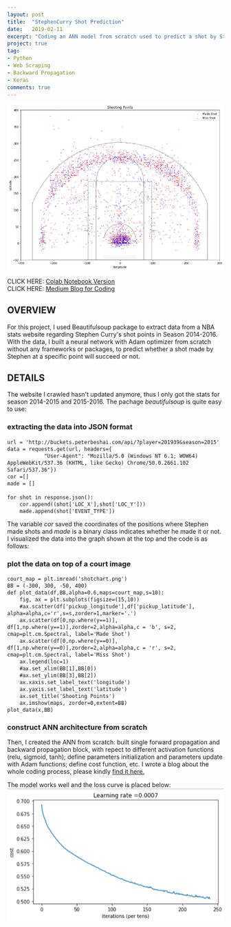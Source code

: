 ```yaml
---
layout: post
title:  "StephenCurry Shot Prediction"
date:   2019-02-11
excerpt: "Coding an ANN model from scratch used to predict a shot by Stephen as sucess or not"
project: true
tag:
- Python 
- Web Scraping
- Backward Propagation
- Keras
comments: true
---
```


![shots distribution](https://github.com/jeremite/jeremite.github.io/blob/master/assets/img/Post/curry1.png?raw=true) 

CLICK HERE:
[Colab Notebook Version](https://github.com/jeremite/curry_shot/blob/master/stephen_shot.ipynb)<br>
CLICK HERE:
[Medium Blog for Coding](https://medium.com/deep-learning-construction/neural-network-build-from-scratch-without-frameworks-1-302dcfb46127)

## OVERVIEW
For this project, I used Beautifulsoup package to extract data from a NBA stats website regarding Stephen Curry's shot points in Season 2014-2016. With the data, I built a neural network with Adam optimizer from scratch without any frameworks or packages, to predict whether a shot made by Stephen at a specific point will succeed or not.

## DETAILS
The website I crawled hasn't updated anymore, thus I only got the stats for season 2014-2015 and 2015-2016. The pachage *beautifulsoup* is quite easy to use:
### extracting the data into JSON format
    url = 'http://buckets.peterbeshai.com/api/?player=201939&season=2015'
    data = requests.get(url, headers={
                "User-Agent": "Mozilla/5.0 (Windows NT 6.1; WOW64) AppleWebKit/537.36 (KHTML, like Gecko) Chrome/50.0.2661.102 Safari/537.36"})
    cor =[]    
    made = []

    for shot in response.json():
        cor.append((shot['LOC_X'],shot['LOC_Y']))
        made.append(shot['EVENT_TYPE'])
 
The variable *cor* saved the coordinates of the positions where Stephen made shots and *made* is a binary class indicates whether he made it or not. I visualized the data into the graph shown at the top and the code is as follows:

### plot the data on top of a court image
    court_map = plt.imread('shotchart.png')
    BB = (-300, 300, -50, 400)
    def plot_data(df,BB,alpha=0.6,maps=court_map,s=10):
        fig, ax = plt.subplots(figsize=(15,10))
        #ax.scatter(df['pickup_longitude'],df['pickup_latitude'], alpha=alpha,c='r',s=s,zorder=1,marker='.')
        ax.scatter(df[0,np.where(y==1)], df[1,np.where(y==1)],zorder=2,alpha=alpha,c = 'b', s=2, cmap=plt.cm.Spectral, label='Made Shot')
        ax.scatter(df[0,np.where(y==0)], df[1,np.where(y==0)],zorder=2,alpha=alpha,c = 'r', s=2, cmap=plt.cm.Spectral, label='Miss Shot')
        ax.legend(loc=1)
        #ax.set_xlim(BB[1],BB[0])
        #ax.set_ylim(BB[3],BB[2]) 
        ax.xaxis.set_label_text('longitude')
        ax.yaxis.set_label_text('latitude')
        ax.set_title('Shooting Points')
        ax.imshow(maps, zorder=0,extent=BB)
    plot_data(x,BB)
   
### construct ANN architecture from scratch
Then, I created the ANN from scratch: built single forward propagation and backward propagation block, with repect to different activation functions (relu, sigmoid, tanh); define parameters initialization and parameters update with Adam functions; define cost function, etc. I wrote a blog about the whole coding process, please kindly [find it here.](https://medium.com/deep-learning-construction/neural-network-build-from-scratch-without-frameworks-1-302dcfb46127)

The model works well and the loss curve is placed below:
![loss curve](https://github.com/jeremite/jeremite.github.io/blob/master/assets/img/Post/curry2.png?raw=true) 
